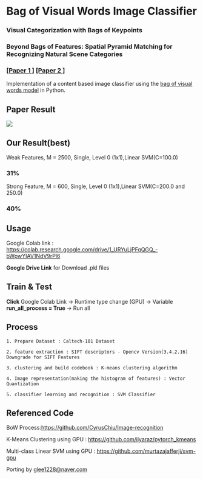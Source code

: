 # Bag of Visual Words Image Classifier
### Visual Categorization with Bags of Keypoints
### Beyond Bags of Features: Spatial Pyramid Matching for Recognizing Natural Scene Categories 
### [[Paper 1 ]](https://www.cs.cmu.edu/~efros/courses/LBMV07/Papers/csurka-eccv-04.pdf) [[Paper 2 ]](http://mplab.ucsd.edu/~marni/Igert/Lazebnik_06.pdf)

Implementation of a content based image classifier using the [bag of visual words model](https://en.wikipedia.org/wiki/Bag-of-words_model_in_computer_vision) in Python.




## Paper Result
![](https://github.com/glee1228/TIL_AI/blob/master/Image/Phow1.png)

## Our Result(best)
Weak Features, M = 2500, Single, Level 0 (1x1),Linear SVM(C=100.0)

### 31%

Strong Feature, M = 600, Single, Level 0 (1x1),Linear SVM(C=200.0 and 250.0)

### 40%

## Usage

Google Colab link : https://colab.research.google.com/drive/1_URYuLjPFqQGQ_-bWpwYIAV1NdV9rPl6

**Google Drive Link** for Download .pkl files


## Train & Test

**Click** Google Colab Link -> Runtime type change (GPU) -> Variable **run_all_process = True** -> Run all


## Process

```
1. Prepare Dataset : Caltech-101 Dataset

2. feature extraction : SIFT descriptors - Opencv Version(3.4.2.16) Downgrade for SIFT Features

3. clustering and build codebook : K-means clustering algorithm 

4. Image representation(making the histogram of features) : Vector Quantization 

5. classifier learning and recognition : SVM Classifier
```

## Referenced Code 

BoW Process:https://github.com/CyrusChiu/Image-recognition

K-Means Clustering using GPU : https://github.com/ilyaraz/pytorch_kmeans

Multi-class Linear SVM using GPU : https://github.com/murtazajafferji/svm-gpu


Porting by glee1228@naver.com
